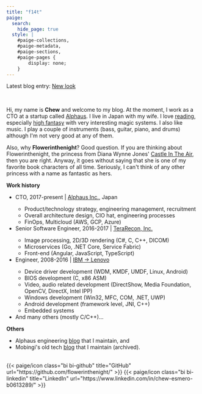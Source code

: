 ```yaml
---
title: "f14t"
paige:
  search:
    hide_page: true
  style: |
    #paige-collections,
    #paige-metadata,
    #paige-sections,
    #paige-pages {
        display: none;
    }
---
```


<div class="container-fluid">
    <div class="justify-content-center row">
        <div class="col col-auto col-lg-7 px-0">
            <p>Latest blog entry: <a href="/blog/2024-06-27-new-look/">New look</a></p>
            <br>
            <p class="text-left">
            Hi, my name is <b>Chew</b> and welcome to my blog. At the moment, I work as a CTO at a startup called <a href="https://alphaus.cloud/">Alphaus</a>. I live in Japan with my wife. I love <a href="/bookshelf/">reading</a>, especially <a href="https://en.wikipedia.org/wiki/High_fantasy">high fantasy</a> with very interesting magic systems. I also like music. I play a couple of instruments (bass, guitar, piano, and drums) although I'm not very good at any of them.
            </p>
            <p>
            Also, why <b>Flowerinthenight</b>? Good question. If you are thinking about Flowerinthenight, the princess from Diana Wynne Jones' <a href="https://en.wikipedia.org/wiki/Castle_in_the_Air_(novel)">Castle In The Air</a>, then you are right. Anyway, it goes without saying that she is one of my favorite book characters of all time. Seriously, I can't think of any other princess with a name as fantastic as hers.
            </p>
            <p>
            <b>Work history</b>
            <ul>
                <li>CTO, 2017-present &#124; <a href="https://alphaus.cloud/">Alphaus Inc.</a>, Japan</li>
                <ul>
                    <li>Product/technology strategy, engineering management, recruitment</li>
                    <li>Overall architecture design, CIO hat, engineering processes</li>
                    <li>FinOps, Multicloud (AWS, GCP, Azure)</li>
                </ul>
                <li>Senior Software Engineer, 2016-2017 &#124; <a href="http://www.terarecon.com/">TeraRecon, Inc.</a></li>
                <ul>
                    <li>Image processing, 2D/3D rendering (C#, C, C++, DICOM)</li>
                    <li>Microservices (Go, .NET Core, Service Fabric)</li>
                    <li>Front-end (Angular, JavaScript, TypeScript)</li>
                </ul>
                <li>Engineer, 2008-2016 &#124; <a href="https://en.wikipedia.org/wiki/Acquisition_of_the_IBM_PC_business_by_Lenovo">IBM -> Lenovo</a></li>
                <ul>
                    <li>Device driver development (WDM, KMDF, UMDF, Linux, Android)</li>
                    <li>BIOS development (C, x86 ASM)</li>
                    <li>Video, audio related development (DirectShow, Media Foundation, OpenCV, DirectX, Intel IPP)</li>
                    <li>Windows development (Win32, MFC, COM, .NET, UWP)</li>
                    <li>Android development (framework level, JNI, C++)</li>
                    <li>Embedded systems</li>
                </ul>
                <li>And many others (mostly C/C++)...</li>
            </ul>
            </p>
            <p>
            <b>Others</b>
            <ul>
                <li>Alphaus engineering <a href="https://labs.alphaus.cloud/blog/">blog</a> that I maintain, and</li>
                <li>Mobingi's old tech <a href="https://tech.mobingi.com/">blog</a> that I maintain (archived).</li>
            </ul>
            </p>
        </div>
    </div>
</div>

<br>

<div class="column-gap-3 d-flex display-6 justify-content-center mb-3">
    {{< paige/icon class="bi bi-github" title="GitHub" url="https://github.com/flowerinthenight/" >}}
    {{< paige/icon class="bi bi-linkedin" title="LinkedIn" url="https://www.linkedin.com/in/chew-esmero-b0613289/" >}}
</div>
</p>
